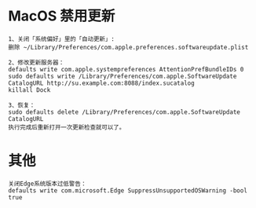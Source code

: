 # MacOS 禁用更新

	1、关闭「系统偏好」里的「自动更新」:
	删除 ~/Library/Preferences/com.apple.preferences.softwareupdate.plist
 
	2、修改更新服务器：
	defaults write com.apple.systempreferences AttentionPrefBundleIDs 0
	sudo defaults write /Library/Preferences/com.apple.SoftwareUpdate CatalogURL http://su.example.com:8088/index.sucatalog
	killall Dock
	
	3、恢复：
	sudo defaults delete /Library/Preferences/com.apple.SoftwareUpdate CatalogURL
	执行完成后重新打开一次更新检查就可以了。

 # 其他

	关闭Edge系统版本过低警告：
 	defaults write com.microsoft.Edge SuppressUnsupportedOSWarning -bool true
